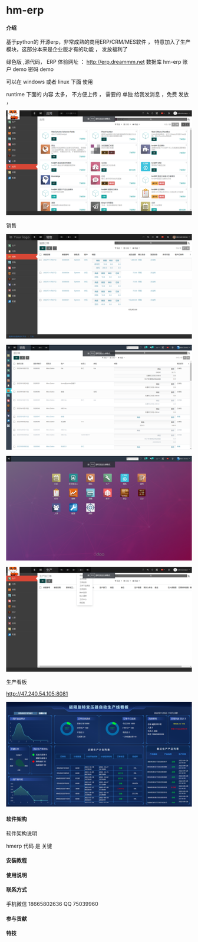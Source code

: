 # hm-erp

#### 介绍
基于python的 开源erp，非常成熟的商用ERP/CRM/MES软件 ，   特意加入了生产模块，这部分本来是企业版才有的功能 ， 发放福利了
 
绿色版  ,源代码，
ERP 体验网址 ：  http://erp.dreammm.net
数据库 hm-erp
账户  demo
密码  demo

可以在 windows  或者 linux 下面   使用

runtime 下面的 内容 太多， 不方便上传 ， 需要的 单独 给我发消息 ，免费 发放 ，

![输入图片说明](image-%E5%BA%94%E7%94%A8.png)

销售

![输入图片说明](image-sale.png)

![输入图片说明](image--%E8%8F%9C%E5%8D%95%E6%94%B6%E7%BC%A9.png)

![输入图片说明](image-%E4%BC%81%E4%B8%9A%E7%89%88%E6%89%8D%E6%9C%89%E7%9A%84%E8%8F%9C%E5%8D%95.png)

![输入图片说明](image-manafature.png)




生产看板

http://47.240.54.105:8081

![输入图片说明](image-%E7%9C%8B%E6%9D%BF.png)

#### 软件架构
软件架构说明

hmerp  代码 是 关键 

#### 安装教程


#### 使用说明


#### 联系方式  


手机微信 18665802636
QQ  75039960




#### 参与贡献



#### 特技

